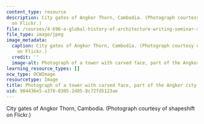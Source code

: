 ```yaml
---
content_type: resource
description: City gates of Angkor Thorn, Cambodia. (Photograph courtesy of shapeshift
  on Flickr.)
file: /courses/4-696-a-global-history-of-architecture-writing-seminar-spring-2008/904436e5a37803052d858c72fd5123ae_4-696s08.jpg
file_type: image/jpeg
image_metadata:
  caption: City gates of Angkor Thorn, Cambodia. (Photograph courtesy of [shapeshift](http://www.flickr.com/photos/shapeshift/76520922/)
    on Flickr.)
  credit: ''
  image-alt: Photograph of a tower with carved face, part of the Angkor city gates.
learning_resource_types: []
ocw_type: OCWImage
resourcetype: Image
title: Photograph of a tower with carved face, part of the Angkor city gates
uid: 904436e5-a378-0305-2d85-8c72fd5123ae
---
```

City gates of Angkor Thorn, Cambodia. (Photograph courtesy of shapeshift on Flickr.)

